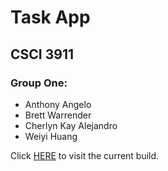 # Task App
## CSCI 3911
### Group One:
* Anthony Angelo
* Brett Warrender
* Cherlyn Kay Alejandro
* Weiyi Huang

Click [HERE][1] to visit the current build.

[1]: http://my-tasks.tk "HERE"